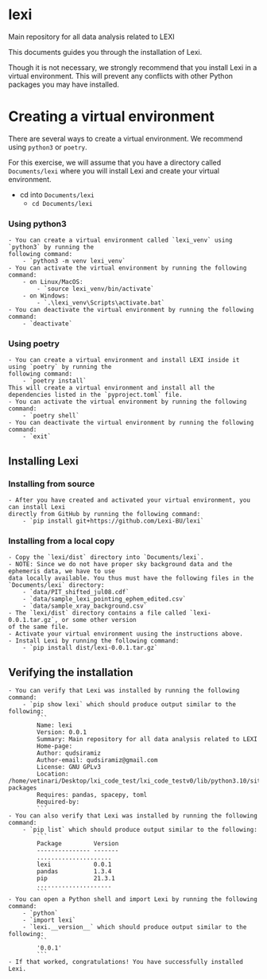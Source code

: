 # lexi
Main repository for all data analysis related to LEXI

This documents guides you through the installation of Lexi.

Though it is not necessary, we strongly recommend that you install Lexi in a virtual environment.
This will prevent any conflicts with other Python packages you may have installed.

# Creating a virtual environment
There are several ways to create a virtual environment. We recommend using `python3` or `poetry`.

For this exercise, we will assume that you have a directory called `Documents/lexi` where you will
install Lexi and create your virtual environment.

- cd into `Documents/lexi`
    - `cd Documents/lexi`

### Using python3
    - You can create a virtual environment called `lexi_venv` using `python3` by running the 
    following command:
        - `python3 -m venv lexi_venv`
    - You can activate the virtual environment by running the following command:
        - on Linux/MacOS:
            - `source lexi_venv/bin/activate`
        - on Windows:
            - `.\lexi_venv\Scripts\activate.bat`
    - You can deactivate the virtual environment by running the following command:
        - `deactivate`

### Using poetry
    - You can create a virtual environment and install LEXI inside it using `poetry` by running the
    following command:
        - `poetry install`
    This will create a virtual environment and install all the dependencies listed in the `pyproject.toml` file.
    - You can activate the virtual environment by running the following command:
        - `poetry shell`
    - You can deactivate the virtual environment by running the following command:
        - `exit`

## Installing Lexi

### Installing from source
    - After you have created and activated your virtual environment, you can install Lexi  
    directly from GitHub by running the following command:
        - `pip install git+https://github.com/Lexi-BU/lexi`
### Installing from a local copy
    - Copy the `lexi/dist` directory into `Documents/lexi`.
    - NOTE: Since we do not have proper sky background data and the ephemeris data, we have to use 
    data locally available. You thus must have the following files in the `Documents/lexi` directory:
        - `data/PIT_shifted_jul08.cdf`
        - `data/sample_lexi_pointing_ephem_edited.csv`
        - `data/sample_xray_background.csv`
    - The `lexi/dist` directory contains a file called `lexi-0.0.1.tar.gz`, or some other version 
    of the same file.
    - Activate your virtual environment uusing the instructions above.
    - Install Lexi by running the following command:
        - `pip install dist/lexi-0.0.1.tar.gz`

## Verifying the installation
    - You can verify that Lexi was installed by running the following command:
        - `pip show lexi` which should produce output similar to the following:
            ```
            Name: lexi
            Version: 0.0.1
            Summary: Main repository for all data analysis related to LEXI
            Home-page: 
            Author: qudsiramiz
            Author-email: qudsiramiz@gmail.com
            License: GNU GPLv3
            Location: /home/vetinari/Desktop/lxi_code_test/lxi_code_testv0/lib/python3.10/site-packages
            Requires: pandas, spacepy, toml
            Required-by: 
            ```
    - You can also verify that Lexi was installed by running the following command:
        - `pip list` which should produce output similar to the following:
            ```
            Package         Version
            --------------- -------
            .....................
            lexi            0.0.1
            pandas          1.3.4
            pip             21.3.1
            .....................
            ```
    - You can open a Python shell and import Lexi by running the following command:
        - `python`
        - `import lexi`
        - `lexi.__version__` which should produce output similar to the following:
            ```
            '0.0.1'
            ```
    - If that worked, congratulations! You have successfully installed Lexi.
